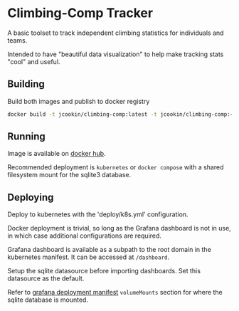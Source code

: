# Climbing-Comp Tracker

A basic toolset to track independent climbing statistics for individuals and teams.

Intended to have "beautiful data visualization" to help make tracking stats "cool" and useful.

## Building

Build both images and publish to docker registry

```sh
docker build -t jcookin/climbing-comp:latest -t jcookin/climbing-comp:<version>
```

## Running

Image is available on [docker hub](https://hub.docker.com/r/jcookin/climbing-comp).

Recommended deployment is `kubernetes` or `docker compose` with a shared filesystem mount for the sqlite3 database.

## Deploying

Deploy to kubernetes with the 'deploy/k8s.yml' configuration.

Docker deployment is trivial, so long as the Grafana dashboard is not in use, in which case additional configurations are required.

Grafana dashboard is available as a subpath to the root domain in the kubernetes manifest.
It can be accessed at `/dashboard`.

Setup the sqlite datasource before importing dashboards. Set this datasource as the default.

Refer to [grafana deployment manifest](./deploy/k8s.yml) `volumeMounts` section for where the sqlite database is mounted.
